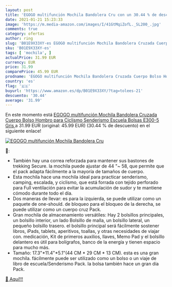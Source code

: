 ```yaml
---
layout: post
title: 'EGOGO multifunción Mochila Bandolera Cru con un 30.44 % de descuento'
date: 2021-01-21 15:23:33
image: 'https://m.media-amazon.com/images/I/41GtMqiZofL._SL200_.jpg'
comments: true
category: ofertas
author: ring
slug: 'B01E9X33XY-es EGOGO multifunción Mochila Bandolera Cruzada Cuerpo Bolso...'
sku: 'B01E9X33XY-es'
tags: [ 'mochila', ]
actualPrice: 31.99 EUR
currency: EUR
price: 31.99
comparePrice: 45.99 EUR
prodname: 'EGOGO multifunción Mochila Bandolera Cruzada Cuerpo Bolso Hombro para Ciclismo Senderismo Escuela Bolsas E300-5  Gris '
country: 'es'
flag: '🇪🇸'
buyurl: 'https://www.amazon.es/dp/B01E9X33XY/?tag=tolees-21'
descuento: '30.44'
average: '31.99'
---
```


En este momento está [EGOGO multifunción Mochila Bandolera Cruzada Cuerpo Bolso Hombro para Ciclismo Senderismo Escuela Bolsas E300-5  Gris ](https://www.amazon.es/dp/B01E9X33XY/?tag=tolees-21) a 31.99 EUR (original: 45.99 EUR) (30.44 %  de descuento) en el siguiente enlace!

[![EGOGO multifunción Mochila Bandolera Cru](https://m.media-amazon.com/images/I/41GtMqiZofL._SL200_.jpg)](https://www.amazon.es/dp/B01E9X33XY/?tag=tolees-21)

🔎:

- También hay una correa reforzada para mantener sus bastones de trekking Secure. la mochila puede ajustar de 44 "~ 58, que permite que el pack adapta fácilmente a la mayoría de tamaños de cuerpo.
- Esta mochila hace una mochila ideal para practicar senderismo, camping, escalada, y ciclismo, que está forrada con tejido perforado para Full ventilación para evitar la acumulación de sudor y te mantiene cómodo durante todo el día.
- Dos maneras de llevar: es para la izquierda, se puede utilizar como un paquete de one-should. de bloqueo para el bloqueo de la derecha, se puede utilizar como un cuerpo cruz Pack.
- Gran mochila de almacenamiento versátiles: Hay 2 bolsillos principales, un bolsillo interior, un lado Bolsillo de malla, un bolsillo lateral, un pequeño bolsillo trasero. el bolsillo principal será fácilmente sostener libros, iPads, tablets, aperitivos, toallas, y otras necesidades de viajar con. medicación, Kit de primeros auxilios, llaves, Memo Pad y el bolsillo delantero es útil para bolígrafos, banco de la energía y tienen espacio para mucho más.
- Tamaño: 17.3"*11.4"*5.1"(44 CM * 29 CM * 13 CM). esta es una gran mochila. fácilmente puede ser utilizado como un bolso o un viaje de libro de escuela/Senderismo Pack. la bolsa también hace un gran día Pack.

[🛒 Aquí!!!](https://www.amazon.es/dp/B01E9X33XY/?tag=tolees-21)

